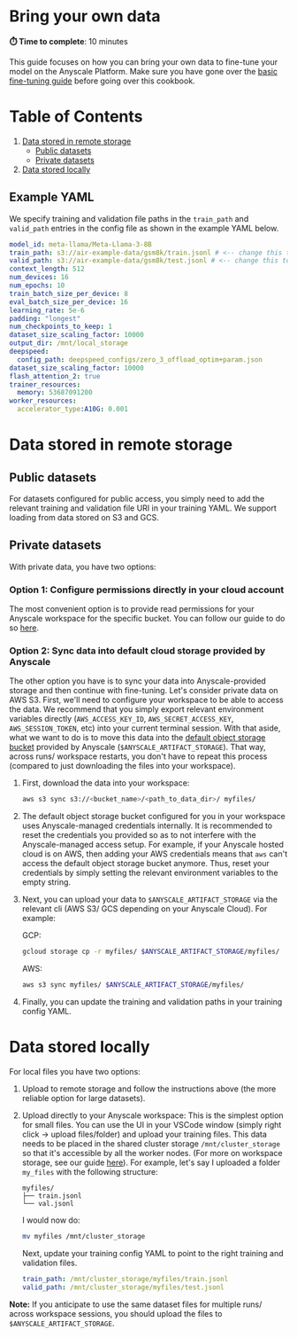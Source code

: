 # Bring your own data 
**⏱️ Time to complete**: 10 minutes

This guide focuses on how you can bring your own data to fine-tune your model on the Anyscale Platform. Make sure you have gone over the [basic fine-tuning guide](../../README.md) before going over this cookbook.


# Table of Contents
1. [Data stored in remote storage](#data-stored-in-remote-storage)
    - [Public datasets](#public-datasets)
    - [Private datasets](#private-datasets)
2. [Data stored locally](#data-stored-locally)

## Example YAML

We specify training and validation file paths in the `train_path` and `valid_path` entries in the config file as shown in the example YAML below. 

```yaml
model_id: meta-llama/Meta-Llama-3-8B 
train_path: s3://air-example-data/gsm8k/train.jsonl # <-- change this to the path to your training data
valid_path: s3://air-example-data/gsm8k/test.jsonl # <-- change this to the path to your validation data. This is optional
context_length: 512
num_devices: 16 
num_epochs: 10
train_batch_size_per_device: 8
eval_batch_size_per_device: 16
learning_rate: 5e-6
padding: "longest" 
num_checkpoints_to_keep: 1
dataset_size_scaling_factor: 10000
output_dir: /mnt/local_storage
deepspeed:
  config_path: deepspeed_configs/zero_3_offload_optim+param.json
dataset_size_scaling_factor: 10000 
flash_attention_2: true
trainer_resources:
  memory: 53687091200
worker_resources:
  accelerator_type:A10G: 0.001
```

# Data stored in remote storage 

## Public datasets
For datasets configured for public access, you simply need to add the relevant training and validation file URI in your training YAML. We support loading from data stored on S3 and GCS.


## Private datasets
With private data, you have two options: 

### Option 1: Configure permissions directly in your cloud account
The most convenient option is to provide read permissions for your Anyscale workspace for the specific bucket. You can follow our guide to do so [here](https://docs.anyscale.com/configuration/cloud-storage-buckets#access-private-cloud-storage).


### Option 2: Sync data into default cloud storage provided by Anyscale
The other option you have is to sync your data into Anyscale-provided storage and then continue with fine-tuning. Let's consider private data on AWS S3. First, we'll need to configure your workspace to be able to access the data. We recommend that you simply export relevant environment variables directly (`AWS_ACCESS_KEY_ID`, `AWS_SECRET_ACCESS_KEY`, `AWS_SESSION_TOKEN`, etc) into your current terminal session.  With that aside, what we want to do is to move this data into 
the [default object storage bucket](https://docs.anyscale.com/platform/workspaces/workspaces-storage#object-storage-s3-or-gcs-buckets) provided by Anyscale (`$ANYSCALE_ARTIFACT_STORAGE`). That way, across runs/ workspace restarts, you don't have to repeat this process (compared to just downloading the files into your workspace).
1. First, download the data into your workspace:  
    ```bash
    aws s3 sync s3://<bucket_name>/<path_to_data_dir>/ myfiles/
    ```
2. The default object storage bucket configured for you in your workspace uses Anyscale-managed credentials internally. It is recommended to reset the credentials you provided so as to not interfere with the Anyscale-managed access setup. For example, if your Anyscale hosted cloud is on AWS, then adding your AWS credentials means that `aws` can't access the default object storage bucket anymore. Thus, reset your credentials by simply setting the relevant environment variables to the empty string.
3. Next, you can upload your data to `$ANYSCALE_ARTIFACT_STORAGE` via the relevant cli (AWS S3/ GCS depending on your Anyscale Cloud). For example:

    GCP: 
    ```bash
    gcloud storage cp -r myfiles/ $ANYSCALE_ARTIFACT_STORAGE/myfiles/
    ```

    AWS:
    ```bash
    aws s3 sync myfiles/ $ANYSCALE_ARTIFACT_STORAGE/myfiles/
    ``` 

4. Finally, you can update the training and validation paths in your training config YAML.

# Data stored locally

For local files you have two options: 
1. Upload to remote storage and follow the instructions above (the more reliable option for large datasets). 
2. Upload directly to your Anyscale workspace: This is the simplest option for small files. You can use the UI in your VSCode window (simply right click -> upload files/folder) and upload your training files. This data needs to be placed in the shared cluster storage `/mnt/cluster_storage` so that it's accessible by all the worker nodes. (For more on workspace storage, see our guide [here](https://docs.anyscale.com/platform/workspaces/workspaces-storage/)). For example, let's say I uploaded a folder `my_files` with the following structure:

    ```
    myfiles/  
    ├── train.jsonl
    └── val.jsonl
    ```

    I would now do:

    ```bash
    mv myfiles /mnt/cluster_storage
    ```

    Next, update your training config YAML to point to the right training and validation files. 

    ```yaml
    train_path: /mnt/cluster_storage/myfiles/train.jsonl
    valid_path: /mnt/cluster_storage/myfiles/test.jsonl
    ```

**Note:** If you anticipate to use the same dataset files for multiple runs/ across workspace sessions, you should upload the files to `$ANYSCALE_ARTIFACT_STORAGE`.

